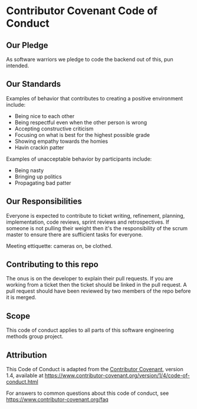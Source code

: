 # Contributor Covenant Code of Conduct

## Our Pledge

As software warriors we pledge to code the backend out of this, pun intended.

## Our Standards

Examples of behavior that contributes to creating a positive environment
include:

* Being nice to each other
* Being respectful even when the other person is wrong
* Accepting constructive criticism
* Focusing on what is best for the highest possible grade
* Showing empathy towards the homies
* Havin crackin patter

Examples of unacceptable behavior by participants include:

* Being nasty
* Bringing up politics
* Propagating bad patter

## Our Responsibilities

Everyone is expected to contribute to ticket writing, refinement, planning,
implementation, code reviews, sprint reviews and retrospectives. If someone 
is not pulling their weight then it's the responsibility of the scrum master
to ensure there are sufficient tasks for everyone.

Meeting ettiquette: cameras on, be clothed.

## Contributing to this repo

The onus is on the developer to explain their pull requests. If you are
working from a ticket then the ticket should be linked in the pull request.
A pull request should have been reviewed by two members of the repo before
it is merged.

## Scope

This code of conduct applies to all parts of this software engineering methods
group project. 

## Attribution

This Code of Conduct is adapted from the [Contributor Covenant][homepage], version 1.4,
available at https://www.contributor-covenant.org/version/1/4/code-of-conduct.html

[homepage]: https://www.contributor-covenant.org

For answers to common questions about this code of conduct, see
https://www.contributor-covenant.org/faq
